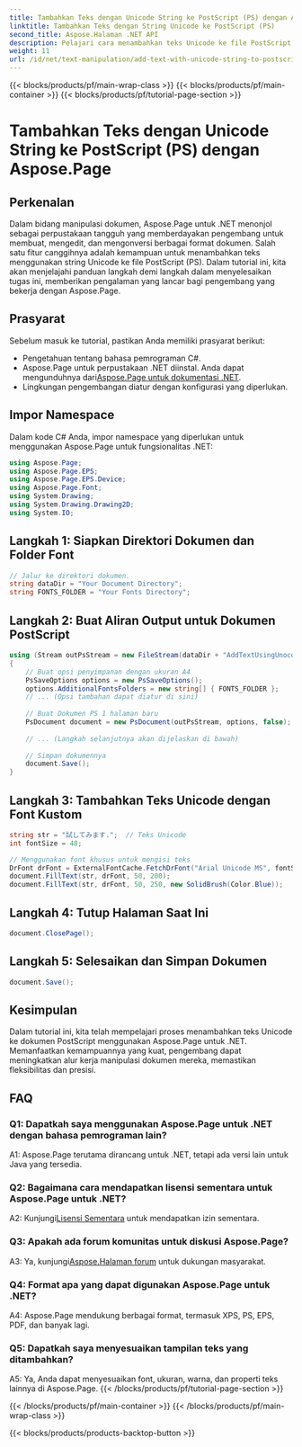 ```yaml
---
title: Tambahkan Teks dengan Unicode String ke PostScript (PS) dengan Aspose.Page
linktitle: Tambahkan Teks dengan String Unicode ke PostScript (PS)
second_title: Aspose.Halaman .NET API
description: Pelajari cara menambahkan teks Unicode ke file PostScript menggunakan Aspose.Page untuk .NET. Tingkatkan manipulasi dokumen dengan mudah.
weight: 11
url: /id/net/text-manipulation/add-text-with-unicode-string-to-postscript-ps/
---
```


{{< blocks/products/pf/main-wrap-class >}}
{{< blocks/products/pf/main-container >}}
{{< blocks/products/pf/tutorial-page-section >}}

# Tambahkan Teks dengan Unicode String ke PostScript (PS) dengan Aspose.Page

## Perkenalan

Dalam bidang manipulasi dokumen, Aspose.Page untuk .NET menonjol sebagai perpustakaan tangguh yang memberdayakan pengembang untuk membuat, mengedit, dan mengonversi berbagai format dokumen. Salah satu fitur canggihnya adalah kemampuan untuk menambahkan teks menggunakan string Unicode ke file PostScript (PS). Dalam tutorial ini, kita akan menjelajahi panduan langkah demi langkah dalam menyelesaikan tugas ini, memberikan pengalaman yang lancar bagi pengembang yang bekerja dengan Aspose.Page.

## Prasyarat

Sebelum masuk ke tutorial, pastikan Anda memiliki prasyarat berikut:

- Pengetahuan tentang bahasa pemrograman C#.
-  Aspose.Page untuk perpustakaan .NET diinstal. Anda dapat mengunduhnya dari[Aspose.Page untuk dokumentasi .NET](https://reference.aspose.com/page/net/).
- Lingkungan pengembangan diatur dengan konfigurasi yang diperlukan.

## Impor Namespace

Dalam kode C# Anda, impor namespace yang diperlukan untuk menggunakan Aspose.Page untuk fungsionalitas .NET:

```csharp
using Aspose.Page;
using Aspose.Page.EPS;
using Aspose.Page.EPS.Device;
using Aspose.Page.Font;
using System.Drawing;
using System.Drawing.Drawing2D;
using System.IO;
```

## Langkah 1: Siapkan Direktori Dokumen dan Folder Font

```csharp
// Jalur ke direktori dokumen.
string dataDir = "Your Document Directory";
string FONTS_FOLDER = "Your Fonts Directory";
```

## Langkah 2: Buat Aliran Output untuk Dokumen PostScript

```csharp
using (Stream outPsStream = new FileStream(dataDir + "AddTextUsingUnocodeString_outPS.ps", FileMode.Create))
{
    // Buat opsi penyimpanan dengan ukuran A4
    PsSaveOptions options = new PsSaveOptions();
    options.AdditionalFontsFolders = new string[] { FONTS_FOLDER };
    // ... (Opsi tambahan dapat diatur di sini)
    
    // Buat Dokumen PS 1 halaman baru
    PsDocument document = new PsDocument(outPsStream, options, false);
    
    // ... (Langkah selanjutnya akan dijelaskan di bawah)
    
    // Simpan dokumennya
    document.Save();
}
```

## Langkah 3: Tambahkan Teks Unicode dengan Font Kustom

```csharp
string str = "試してみます.";  // Teks Unicode
int fontSize = 48;

// Menggunakan font khusus untuk mengisi teks
DrFont drFont = ExternalFontCache.FetchDrFont("Arial Unicode MS", fontSize, FontStyle.Regular);
document.FillText(str, drFont, 50, 200);
document.FillText(str, drFont, 50, 250, new SolidBrush(Color.Blue));
```

## Langkah 4: Tutup Halaman Saat Ini

```csharp
document.ClosePage();
```

## Langkah 5: Selesaikan dan Simpan Dokumen

```csharp
document.Save();
```

## Kesimpulan

Dalam tutorial ini, kita telah mempelajari proses menambahkan teks Unicode ke dokumen PostScript menggunakan Aspose.Page untuk .NET. Memanfaatkan kemampuannya yang kuat, pengembang dapat meningkatkan alur kerja manipulasi dokumen mereka, memastikan fleksibilitas dan presisi.

## FAQ

### Q1: Dapatkah saya menggunakan Aspose.Page untuk .NET dengan bahasa pemrograman lain?

A1: Aspose.Page terutama dirancang untuk .NET, tetapi ada versi lain untuk Java yang tersedia.

### Q2: Bagaimana cara mendapatkan lisensi sementara untuk Aspose.Page untuk .NET?

 A2: Kunjungi[Lisensi Sementara](https://purchase.aspose.com/temporary-license/) untuk mendapatkan izin sementara.

### Q3: Apakah ada forum komunitas untuk diskusi Aspose.Page?

 A3: Ya, kunjungi[Aspose.Halaman forum](https://forum.aspose.com/c/page/39) untuk dukungan masyarakat.

### Q4: Format apa yang dapat digunakan Aspose.Page untuk .NET?

A4: Aspose.Page mendukung berbagai format, termasuk XPS, PS, EPS, PDF, dan banyak lagi.

### Q5: Dapatkah saya menyesuaikan tampilan teks yang ditambahkan?

A5: Ya, Anda dapat menyesuaikan font, ukuran, warna, dan properti teks lainnya di Aspose.Page.
{{< /blocks/products/pf/tutorial-page-section >}}

{{< /blocks/products/pf/main-container >}}
{{< /blocks/products/pf/main-wrap-class >}}

{{< blocks/products/products-backtop-button >}}
